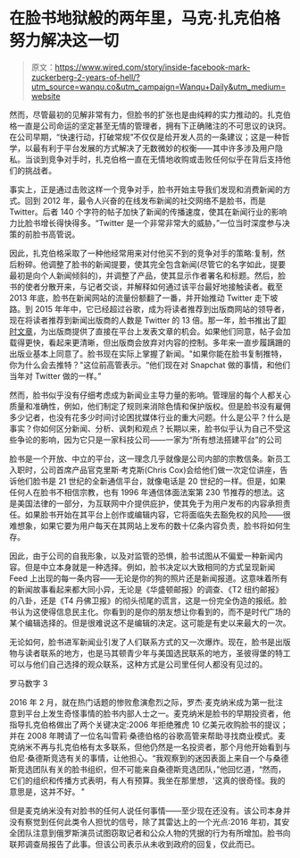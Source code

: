 # 在脸书地狱般的两年里，马克·扎克伯格努力解决这一切

> 原文：<https://www.wired.com/story/inside-facebook-mark-zuckerberg-2-years-of-hell/?utm_source=wanqu.co&utm_campaign=Wanqu+Daily&utm_medium=website>

然而，尽管最初的见解非常有力，但脸书的扩张也是由纯粹的实力推动的。扎克伯格一直是公司命运的坚定甚至无情的管理者，拥有下正确赌注的不可思议的诀窍。在公司早期，“快速行动，打破常规”不仅仅是给开发人员的一条建议；这是一种哲学，以最有利于平台发展的方式解决了无数微妙的权衡——其中许多涉及用户隐私。当谈到竞争对手时，扎克伯格一直在无情地收购或击败任何似乎在背后支持他们的挑战者。

事实上，正是通过击败这样一个竞争对手，脸书开始主导我们发现和消费新闻的方式。回到 2012 年，最令人兴奋的在线发布新闻的社交网络不是脸书，而是 Twitter。后者 140 个字符的帖子加快了新闻的传播速度，使其在新闻行业的影响力比脸书增长得快得多。“Twitter 是一个非常非常大的威胁，”一位当时深度参与决策的前脸书高管说。

因此，扎克伯格采取了一种他经常用来对付他买不到的竞争对手的策略:复制，然后粉碎。他调整了脸书的新闻提要，使其完全包含新闻(尽管它的名字如此，提要最初是向个人新闻倾斜的)，并调整了产品，使其显示作者署名和标题。然后，脸书的使者分散开来，与记者交谈，并解释如何通过该平台最好地接触读者。截至 2013 年底，脸书在新闻网站的流量份额翻了一番，并开始推动 Twitter 走下坡路。到 2015 年年中，它已经超过谷歌，成为将读者推荐到出版商网站的领导者，现在将读者推荐到新闻出版商的人数是 Twitter 的 13 倍。那一年，脸书推出了[即时文章](https://www.wired.com/2015/05/instant-articles-facebook-shows-us-paper/)，为出版商提供了直接在平台上发表文章的机会。如果他们同意，帖子会加载得更快，看起来更清晰，但出版商会放弃对内容的控制。多年来一直步履蹒跚的出版业基本上同意了。脸书现在实际上掌握了新闻。"如果你能在脸书复制推特，你为什么会去推特？"这位前高管表示。“他们现在对 Snapchat 做的事情，和他们当年对 Twitter 做的一样。”

然而，脸书似乎没有仔细考虑成为新闻业主导力量的影响。管理层的每个人都关心质量和准确性，例如，他们制定了规则来消除色情和保护版权。但是脸书没有雇佣多少记者，也没有花多少时间讨论困扰媒体行业的重大问题。什么是公平？什么是事实？你如何区分新闻、分析、讽刺和观点？长期以来，脸书似乎认为自己不受这些争论的影响，因为它只是一家科技公司——一家为“所有想法搭建平台”的公司

脸书是一个开放、中立的平台，这一理念几乎就像是公司内部的宗教信条。新员工入职时，公司首席产品官克里斯·考克斯(Chris Cox)会给他们做一次定位讲座，告诉他们脸书是 21 世纪的全新通信平台，就像电话是 20 世纪的一样。但是，如果任何人在脸书不相信宗教，也有 1996 年通信体面法案第 230 节推荐的想法。这是美国法律的一部分，为互联网中介提供庇护，使其免于为用户发布的内容承担责任。如果脸书开始在其平台上创作或编辑内容，它将面临失去豁免权的风险——很难想象，如果它要为用户每天在其网站上发布的数十亿条内容负责，脸书将如何生存。

因此，由于公司的自我形象，以及对监管的恐惧，脸书试图从不偏爱一种新闻内容。但是中立本身就是一种选择。例如，脸书决定以大致相同的方式呈现新闻 Feed 上出现的每一条内容——无论是你的狗的照片还是新闻报道。这意味着所有的新闻故事看起来都大同小异，无论是《华盛顿邮报》的调查、《T2 纽约邮报》的八卦，还是《T4 丹佛卫报》的彻头彻尾的谎言，这是一份完全伪造的报纸。脸书认为这使得信息民主化。你看到的是你的朋友想让你看到的，而不是时代广场的某个编辑选择的。但是很难说这不是编辑的决定。这可能是有史以来最大的一次。

无论如何，脸书进军新闻业引发了人们联系方式的又一次爆炸。现在，脸书是出版物与读者联系的地方，也是马其顿青少年与美国选民联系的地方，圣彼得堡的特工可以与他们自己选择的观众联系，这种方式是公司里任何人都没有见过的。

罗马数字 3

2016 年 2 月，就在热门话题的惨败愈演愈烈之际，罗杰·麦克纳米成为第一批注意到平台上发生奇怪事情的脸书内部人士之一。麦克纳米是脸书的早期投资者，他指导扎克伯格做出了两个关键决定:2006 年拒绝雅虎 10 亿美元收购脸书的提议；并在 2008 年聘请了一位名叫雪莉·桑德伯格的谷歌高管来帮助寻找商业模式。麦克纳米不再与扎克伯格有太多联系，但他仍然是一名投资者，那个月他开始看到与伯尼·桑德斯竞选有关的事情，让他担心。“我观察到的迷因表面上来自一个与桑德斯竞选团队有关的脸书组织，但不可能来自桑德斯竞选团队，”他回忆道，“然而，它们的组织和传播方式表明，有人有预算。我坐在那里想，'这真的很奇怪。我的意思是，这并不好。 "

但是麦克纳米没有对脸书的任何人说任何事情——至少现在还没有。该公司本身并没有察觉到任何此类令人担忧的信号，除了其雷达上的一个光点:2016 年初，其安全团队注意到俄罗斯演员试图窃取记者和公众人物的凭据的行为有所增加。脸书向联邦调查局报告了此事。但该公司表示从未收到政府的回复，仅此而已。
